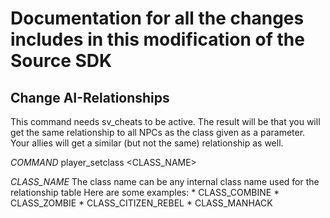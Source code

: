 # Documentation for all the changes includes in this modification of the Source SDK

## Change AI-Relationships

This command needs sv_cheats to be active.
The result will be that you will get the same relationship to all NPCs as the class given as a parameter.
Your allies will get a similar (but not the same) relationship as well.

*COMMAND*
	player_setclass <CLASS_NAME>

*CLASS_NAME*
	The class name can be any internal class name used for the relationship table
	Here are some examples:
	* CLASS_COMBINE
	* CLASS_ZOMBIE
	* CLASS_CITIZEN_REBEL
	* CLASS_MANHACK